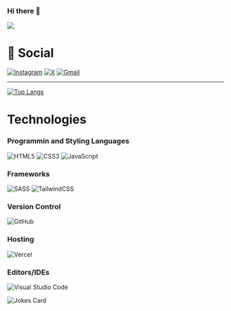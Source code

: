 ### Hi there 👋

![](https://komarev.com/ghpvc/?username=abdulswabul26)

<h1>💬 Social</h1>

[![Instagram](https://img.shields.io/badge/Instagram-%23E4405F.svg?style=for-the-badge&logo=Instagram&logoColor=white)](https://www.instagram.com/s.w.a_b.u.l/)
[![X](https://img.shields.io/badge/X-000000?style=for-the-badge&logo=x&logoColor=white)](https://x.com/a_swabul26)
[![Gmail](https://img.shields.io/badge/Gmail-D14836?style=for-the-badge&logo=gmail&logoColor=white)](mailto:abdulswabul26@gmail.com)

<hr/>

<!--
[![Anurag's GitHub stats](https://github-readme-stats.vercel.app/api?username=abdulswabul26&layout=compact&show_icons=true&theme=tokyonight)](https://github.com/abdulswabul26/github-readme-stats)
-->

[![Top Langs](https://github-readme-stats.vercel.app/api/top-langs/?username=abdulswabul26&layout=compact&theme=tokyonight)](https://github.com/abdulswabul/github-readme-stats)

<!--
[![willianrod's wakatime stats](https://github-readme-stats.vercel.app/api/wakatime?username=abdulswabul26&layout=compact&theme=tokyonight)](https://github.com/abdulswabul26/github-readme-stats)

[![GitHub Streak](https://github-readme-streak-stats.herokuapp.com/?user=abdulswabul26&layout=compact&theme=tokyonight)](https://git.io/streak-stats)
-->

<h1>Technologies</h1>
<h3>Programmin and Styling Languages</h3>

![HTML5](https://img.shields.io/badge/html5-%23E34F26.svg?style=for-the-badge&logo=html5&logoColor=white)
![CSS3](https://img.shields.io/badge/css3-%231572B6.svg?style=for-the-badge&logo=css3&logoColor=white)
![JavaScript](https://img.shields.io/badge/javascript-%23323330.svg?style=for-the-badge&logo=javascript&logoColor=%23F7DF1E)
<!-- ![PHP](https://img.shields.io/badge/php-%23777BB4.svg?style=for-the-badge&logo=php&logoColor=white)
![Python](https://img.shields.io/badge/python-3670A0?style=for-the-badge&logo=python&logoColor=ffdd54)
![Java](https://img.shields.io/badge/java-%23ED8B00.svg?style=for-the-badge&logo=java&logoColor=white) -->

<h3>Frameworks</h3>

![SASS](https://img.shields.io/badge/SASS-hotpink.svg?style=for-the-badge&logo=SASS&logoColor=white)
![TailwindCSS](https://img.shields.io/badge/tailwindcss-%2338B2AC.svg?style=for-the-badge&logo=tailwind-css&logoColor=white)


<h3>Version Control</h3>

![GitHub](https://img.shields.io/badge/github-%23121011.svg?style=for-the-badge&logo=github&logoColor=white)

<h3>Hosting</h3>

![Vercel](https://img.shields.io/badge/vercel-%23000000.svg?style=for-the-badge&logo=vercel&logoColor=white)
<!-- ![Firebase](https://img.shields.io/badge/firebase-%23039BE5.svg?style=for-the-badge&logo=firebase) -->

<h3> Editors/IDEs </h3>

![Visual Studio Code](https://img.shields.io/badge/Visual%20Studio%20Code-0078d7.svg?style=for-the-badge&logo=visual-studio-code&logoColor=white)
<!-- ![IntelliJ IDEA](https://img.shields.io/badge/IntelliJIDEA-000000.svg?style=for-the-badge&logo=intellij-idea&logoColor=white)
![Android Studio](https://img.shields.io/badge/Android%20Studio-3DDC84.svg?style=for-the-badge&logo=android-studio&logoColor=white) -->

![Jokes Card](https://readme-jokes.vercel.app/api)

